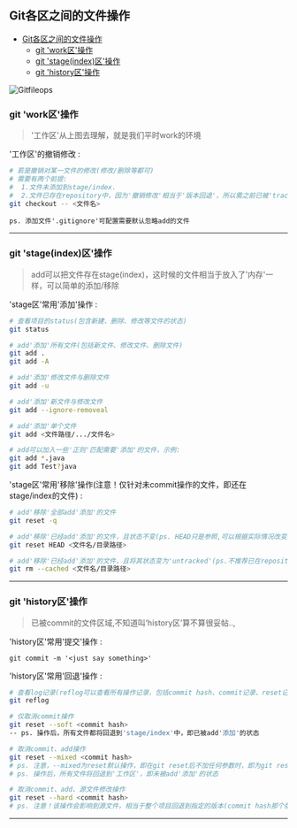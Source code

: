 ## Git各区之间的文件操作

- [Git各区之间的文件操作](#git各区之间的文件操作)
  - [git 'work区'操作](#git-work区操作)
  - [git 'stage(index)区'操作](#git-stageindex区操作)
  - [git 'history区'操作](#git-history区操作)

![Gitfileops](https://user-images.githubusercontent.com/29013341/120808570-c7e11b80-c57b-11eb-9ef0-8fd3776211bc.jpg)

### git 'work区'操作

> '工作区'从上图去理解，就是我们平时work的环境

'工作区'的撤销修改 :  
```bash
# 若是撤销对某一文件的修改(修改/删除等都可)
# 需要有两个前提:
#  1.文件未添加到stage/index.
#  2.文件已存在repository中，因为'撤销修改'相当于'版本回退'，所以需之前已被'tracked'.
git checkout -- <文件名>
```

`ps. 添加文件'.gitignore'可配置需要默认忽略add的文件`

---

### git 'stage(index)区'操作

> add可以把文件存在stage(index)，这时候的文件相当于放入了'内存'一样，可以简单的添加/移除

'stage区'常用'添加'操作 :
```bash
# 查看项目的status(包含新建、删除、修改等文件的状态)
git status

# add'添加'所有文件(包括新文件、修改文件、删除文件)
git add .
git add -A

# add'添加'修改文件与删除文件
git add -u

# add'添加'新文件与修改文件
git add --ignore-removeal

# add'添加'单个文件
git add <文件路径/.../文件名>

# add可以加入一些'正则'匹配需要'添加'的文件，示例:
git add *.java
git add Test?java
```

'stage区'常用'移除'操作(注意！仅针对未commit操作的文件，即还在stage/index的文件) :  

```bash
# add'移除'全部add'添加'的文件
git reset -q

# add'移除'已经add'添加'的文件，且状态不变(ps. HEAD只是参照,可以根据实际情况改变)
git reset HEAD <文件名/目录路径>

# add'移除'已经add'添加'的文件，且将其状态变为'untracked'(ps.不推荐已在repository中存在的文件进行此操作)
git rm --cached <文件名/目录路径>
```

---

### git 'history区'操作

> 已被commit的文件区域,不知道叫’history区’算不算很妥帖..,

'history区'常用'提交'操作 :
```shell
git commit -m '<just say something>'
```

'history区'常用'回退'操作 :
```bash
# 查看log记录(reflog可以查看所有操作记录，包括commit hash、commit记录、reset记录等)
git reflog

# 仅取消commit操作
git reset --soft <commit hash>
-- ps. 操作后，所有文件都将回退到'stage/index'中，即已被add'添加'的状态

# 取消commit、add操作
git reset --mixed <commit hash>
# ps. 注意，--mixed为reset默认操作，即在git reset后不加任何参数时，即为git reset --mixed
# ps. 操作后，所有文件将回退到'工作区'，即未被add'添加'的状态

# 取消commit、add、源文件修改操作
git reset --hard <commit hash>
# ps. 注意！该操作会影响到源文件，相当于整个项目回退到指定的版本(commit hash那个版本)
```



---

